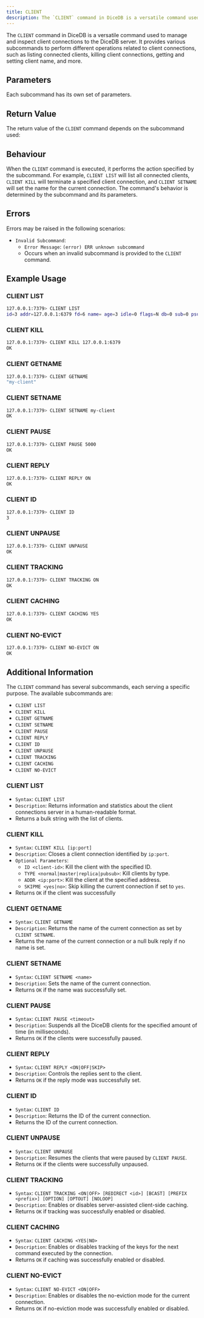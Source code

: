 ```yaml
---
title: CLIENT
description: The `CLIENT` command in DiceDB is a versatile command used to manage and inspect client connections to the DiceDB server. It provides various subcommands to perform different operations related to client connections, such as listing connected clients, killing client connections, getting and setting client name, and more.
---
```


The `CLIENT` command in DiceDB is a versatile command used to manage and inspect client connections to the DiceDB server. It provides various subcommands to perform different operations related to client connections, such as listing connected clients, killing client connections, getting and setting client name, and more.

## Parameters

Each subcommand has its own set of parameters.

## Return Value

The return value of the `CLIENT` command depends on the subcommand used:

## Behaviour

When the `CLIENT` command is executed, it performs the action specified by the subcommand. For example, `CLIENT LIST` will list all connected clients, `CLIENT KILL` will terminate a specified client connection, and `CLIENT SETNAME` will set the name for the current connection. The command's behavior is determined by the subcommand and its parameters.

## Errors

Errors may be raised in the following scenarios:

- `Invalid Subcommand`:
  - `Error Message`: `(error) ERR unknown subcommand`
  - Occurs when an invalid subcommand is provided to the `CLIENT` command.

## Example Usage

### CLIENT LIST

```sh
127.0.0.1:7379> CLIENT LIST
id=3 addr=127.0.0.1:6379 fd=6 name= age=3 idle=0 flags=N db=0 sub=0 psub=0 multi=-1 qbuf=0 qbuf-free=0 obl=0 oll=0 omem=0 events=r cmd=client
```

### CLIENT KILL

```sh
127.0.0.1:7379> CLIENT KILL 127.0.0.1:6379
OK
```

### CLIENT GETNAME

```sh
127.0.0.1:7379> CLIENT GETNAME
"my-client"
```

### CLIENT SETNAME

```sh
127.0.0.1:7379> CLIENT SETNAME my-client
OK
```

### CLIENT PAUSE

```sh
127.0.0.1:7379> CLIENT PAUSE 5000
OK
```

### CLIENT REPLY

```sh
127.0.0.1:7379> CLIENT REPLY ON
OK
```

### CLIENT ID

```sh
127.0.0.1:7379> CLIENT ID
3
```

### CLIENT UNPAUSE

```sh
127.0.0.1:7379> CLIENT UNPAUSE
OK
```

### CLIENT TRACKING

```sh
127.0.0.1:7379> CLIENT TRACKING ON
OK
```

### CLIENT CACHING

```sh
127.0.0.1:7379> CLIENT CACHING YES
OK
```

### CLIENT NO-EVICT

```sh
127.0.0.1:7379> CLIENT NO-EVICT ON
OK
```

## Additional Information

The `CLIENT` command has several subcommands, each serving a specific purpose. The available subcommands are:

- `CLIENT LIST`
- `CLIENT KILL`
- `CLIENT GETNAME`
- `CLIENT SETNAME`
- `CLIENT PAUSE`
- `CLIENT REPLY`
- `CLIENT ID`
- `CLIENT UNPAUSE`
- `CLIENT TRACKING`
- `CLIENT CACHING`
- `CLIENT NO-EVICT`

### CLIENT LIST

- `Syntax`: `CLIENT LIST`
- `Description`: Returns information and statistics about the client connections server in a human-readable format.
- Returns a bulk string with the list of clients.

### CLIENT KILL

- `Syntax`: `CLIENT KILL [ip:port]`
- `Description`: Closes a client connection identified by `ip:port`.
- `Optional Parameters`:
  - `ID <client-id>`: Kill the client with the specified ID.
  - `TYPE <normal|master|replica|pubsub>`: Kill clients by type.
  - `ADDR <ip:port>`: Kill the client at the specified address.
  - `SKIPME <yes|no>`: Skip killing the current connection if set to `yes`.
- Returns `OK` if the client was successfully

### CLIENT GETNAME

- `Syntax`: `CLIENT GETNAME`
- `Description`: Returns the name of the current connection as set by `CLIENT SETNAME`.
- Returns the name of the current connection or a null bulk reply if no name is set.

### CLIENT SETNAME

- `Syntax`: `CLIENT SETNAME <name>`
- `Description`: Sets the name of the current connection.
- Returns `OK` if the name was successfully set.

### CLIENT PAUSE

- `Syntax`: `CLIENT PAUSE <timeout>`
- `Description`: Suspends all the DiceDB clients for the specified amount of time (in milliseconds).
- Returns `OK` if the clients were successfully paused.

### CLIENT REPLY

- `Syntax`: `CLIENT REPLY <ON|OFF|SKIP>`
- `Description`: Controls the replies sent to the client.
- Returns `OK` if the reply mode was successfully set.

### CLIENT ID

- `Syntax`: `CLIENT ID`
- `Description`: Returns the ID of the current connection.
- Returns the ID of the current connection.

### CLIENT UNPAUSE

- `Syntax`: `CLIENT UNPAUSE`
- `Description`: Resumes the clients that were paused by `CLIENT PAUSE`.
- Returns `OK` if the clients were successfully unpaused.

### CLIENT TRACKING

- `Syntax`: `CLIENT TRACKING <ON|OFF> [REDIRECT <id>] [BCAST] [PREFIX <prefix>] [OPTION] [OPTOUT] [NOLOOP]`
- `Description`: Enables or disables server-assisted client-side caching.
- Returns `OK` if tracking was successfully enabled or disabled.

### CLIENT CACHING

- `Syntax`: `CLIENT CACHING <YES|NO>`
- `Description`: Enables or disables tracking of the keys for the next command executed by the connection.
- Returns `OK` if caching was successfully enabled or disabled.

### CLIENT NO-EVICT

- `Syntax`: `CLIENT NO-EVICT <ON|OFF>`
- `Description`: Enables or disables the no-eviction mode for the current connection.
- Returns `OK` if no-eviction mode was successfully enabled or disabled.
